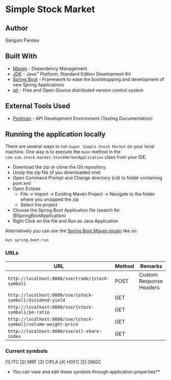 # Simple Stock Market

## Author
 Sangam Pandey

## Built With

* 	[Maven](https://maven.apache.org/) - Dependency Management
* 	[JDK](http://www.oracle.com/technetwork/java/javase/downloads/jdk8-downloads-2133151.html) - Java™ Platform, Standard Edition Development Kit 
* 	[Spring Boot](https://spring.io/projects/spring-boot) - Framework to ease the bootstrapping and development of new Spring Applications
* 	[git](https://git-scm.com/) - Free and Open-Source distributed version control system 

## External Tools Used

* [Postman](https://www.getpostman.com/) - API Development Environment (Testing Documentation)


## Running the application locally

There are several ways to run `Super Simple Stock Market` on your local machine. One way is to execute the `main` method in the `com.sse.stock.market.StockMarketApplication` class from your IDE.

- Download the zip or clone the Git repository.
- Unzip the zip file (if you downloaded one)
- Open Command Prompt and Change directory (cd) to folder containing pom.xml
- Open Eclipse 
   - File -> Import -> Existing Maven Project -> Navigate to the folder where you unzipped the zip
   - Select the project
- Choose the Spring Boot Application file (search for @SpringBootApplication)
- Right Click on the file and Run as Java Application

Alternatively you can use the [Spring Boot Maven plugin](https://docs.spring.io/spring-boot/docs/current/reference/html/build-tool-plugins-maven-plugin.html) like so:

```shell
mvn spring-boot:run
```

### URLs

|  URL |  Method | Remarks |
|----------|--------------|--------------|
|`http://localhost:8080/sse/trade/{stock-symbol}`                | POST | Custom Response Headers|
|`http://localhost:8080/sse/{stock-symbol}/dividend-yield`       | GET | |
|`http://localhost:8080/sse/{stock-symbol}/pe-ratio`             | GET | |
|`http://localhost:8080/sse/{stock-symbol}/volume-weight-price`  | GET | |
|`http://localhost:8080/sse/all-share-index`                     | GET | |


### Current symbols

[1] ITC
[2] MRF
[3] CIPLA
[4] HDFC
[5] ONGC

* You can view and edit these symbols through application.properties**

